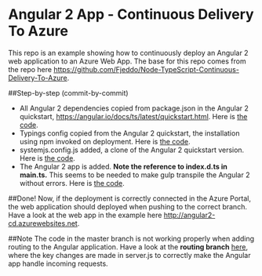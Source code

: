 # Angular 2 App - Continuous Delivery To Azure
This repo is an example showing how to continuously deploy an Angular 2 web application to an Azure Web App. The base for this repo comes from the repo here https://github.com/Fjeddo/Node-TypeScript-Continuous-Delivery-To-Azure.

##Step-by-step (commit-by-commit)
- All Angular 2 dependencies copied from package.json in the Angular 2 quickstart, https://angular.io/docs/ts/latest/quickstart.html. Here is [the code](https://github.com/Fjeddo/Angular2-Continuous-Delivery-To-Azure/tree/ecbb1f19f8448b844834d011ece92deed2cee17e).
- Typings config copied from the Angular 2 quickstart, the installation using npm invoked on deployment. Here is [the code](https://github.com/Fjeddo/Angular2-Continuous-Delivery-To-Azure/tree/aaeb5bb2f0b19d373aac391dbafd7e0b93a9c1ed).
- systemjs.config.js added, a clone of the Angular 2 quickstart version. Here is [the code](https://github.com/Fjeddo/Angular2-Continuous-Delivery-To-Azure/tree/76ab17cba1056b0a9deb65012f70bfe161fc0a8d).
- The Angular 2 app is added. **Note the reference to index.d.ts in main.ts.** This seems to be needed to make gulp transpile the Angular 2 without errors. Here is [the code](https://github.com/Fjeddo/Angular2-Continuous-Delivery-To-Azure/tree/163e1f099526545d76b376598ad28a1fcbae40b2).

##Done!
Now, if the deployment is correctly connected in the Azure Portal, the web application should deployed when pushing to the correct branch. Have a look at the web app in the example here http://angular2-cd.azurewebsites.net.

##Note
The code in the master branch is not working properly when adding routing to the Angular application. Have a look at the **routing branch** [here](https://github.com/Fjeddo/Angular2-Continuous-Delivery-To-Azure/tree/routing), where the key changes are made in server.js to correctly make the Angular app handle incoming requests.
